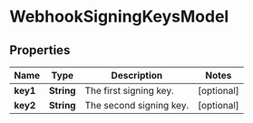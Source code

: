 

# WebhookSigningKeysModel


## Properties

| Name | Type | Description | Notes |
|------------ | ------------- | ------------- | -------------|
|**key1** | **String** | The first signing key. |  [optional] |
|**key2** | **String** | The second signing key. |  [optional] |



